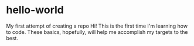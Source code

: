 # hello-world
My first attempt of creating a repo
Hi! This is the first time I'm learning how to code. These basics, hopefully, will help me accomplish my targets to the best.

